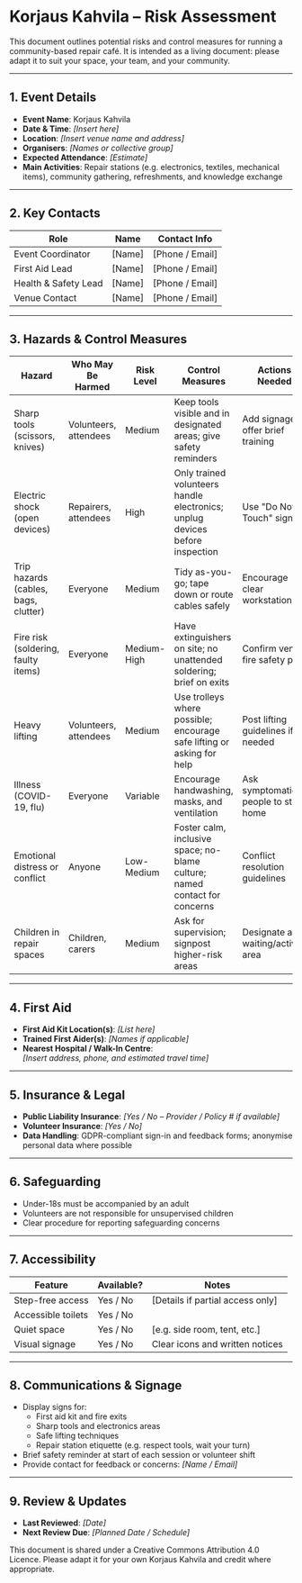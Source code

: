 # Korjaus Kahvila – Risk Assessment

This document outlines potential risks and control measures for running a community-based repair café. It is intended as a living document: please adapt it to suit your space, your team, and your community.

---

## 1. Event Details

- **Event Name**: Korjaus Kahvila
- **Date & Time**: _[Insert here]_
- **Location**: _[Insert venue name and address]_
- **Organisers**: _[Names or collective group]_
- **Expected Attendance**: _[Estimate]_
- **Main Activities**: Repair stations (e.g. electronics, textiles, mechanical items), community gathering, refreshments, and knowledge exchange

---

## 2. Key Contacts

| Role                | Name         | Contact Info      |
|---------------------|--------------|-------------------|
| Event Coordinator   | [Name]       | [Phone / Email]   |
| First Aid Lead      | [Name]       | [Phone / Email]   |
| Health & Safety Lead| [Name]       | [Phone / Email]   |
| Venue Contact       | [Name]       | [Phone / Email]   |

---

## 3. Hazards & Control Measures

| Hazard                                | Who May Be Harmed     | Risk Level | Control Measures                                                                 | Actions Needed                      |
|---------------------------------------|------------------------|------------|----------------------------------------------------------------------------------|-------------------------------------|
| Sharp tools (scissors, knives)        | Volunteers, attendees  | Medium     | Keep tools visible and in designated areas; give safety reminders                | Add signage, offer brief training   |
| Electric shock (open devices)         | Repairers, attendees   | High       | Only trained volunteers handle electronics; unplug devices before inspection     | Use "Do Not Touch" signs            |
| Trip hazards (cables, bags, clutter)  | Everyone               | Medium     | Tidy as-you-go; tape down or route cables safely                                 | Encourage clear workstations        |
| Fire risk (soldering, faulty items)   | Everyone               | Medium-High| Have extinguishers on site; no unattended soldering; brief on exits              | Confirm venue fire safety plan      |
| Heavy lifting                         | Volunteers, attendees  | Medium     | Use trolleys where possible; encourage safe lifting or asking for help           | Post lifting guidelines if needed   |
| Illness (COVID-19, flu)               | Everyone               | Variable   | Encourage handwashing, masks, and ventilation                                    | Ask symptomatic people to stay home |
| Emotional distress or conflict        | Anyone                 | Low-Medium | Foster calm, inclusive space; no-blame culture; named contact for concerns       | Conflict resolution guidelines      |
| Children in repair spaces             | Children, carers       | Medium     | Ask for supervision; signpost higher-risk areas                                  | Designate a waiting/activity area   |

---

## 4. First Aid

- **First Aid Kit Location(s)**: _[List here]_
- **Trained First Aider(s)**: _[Names if applicable]_
- **Nearest Hospital / Walk-In Centre**:  
  _[Insert address, phone, and estimated travel time]_

---

## 5. Insurance & Legal

- **Public Liability Insurance**: _[Yes / No – Provider / Policy # if available]_
- **Volunteer Insurance**: _[Yes / No]_
- **Data Handling**: GDPR-compliant sign-in and feedback forms; anonymise personal data where possible

---

## 6. Safeguarding

- Under-18s must be accompanied by an adult
- Volunteers are not responsible for unsupervised children
- Clear procedure for reporting safeguarding concerns

---

## 7. Accessibility

| Feature              | Available? | Notes                             |
|----------------------|------------|------------------------------------|
| Step-free access     | Yes / No   | [Details if partial access only]   |
| Accessible toilets   | Yes / No   |                                    |
| Quiet space          | Yes / No   | [e.g. side room, tent, etc.]       |
| Visual signage       | Yes / No   | Clear icons and written notices    |

---

## 8. Communications & Signage

- Display signs for:
  - First aid kit and fire exits
  - Sharp tools and electronics areas
  - Safe lifting techniques
  - Repair station etiquette (e.g. respect tools, wait your turn)
- Brief safety reminder at start of each session or volunteer shift
- Provide contact for feedback or concerns: _[Name / Email]_

---

## 9. Review & Updates

- **Last Reviewed**: _[Date]_
- **Next Review Due**: _[Planned Date / Schedule]_

This document is shared under a Creative Commons Attribution 4.0 Licence. Please adapt it for your own Korjaus Kahvila and credit where appropriate.
